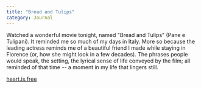 ```yaml
---
title: "Bread and Tulips"
category: Journal
---
```


Watched a wonderful movie tonight, named "Bread and Tulips" (Pane e
Tulipani).  It reminded me so much of my days in Italy.  More so because
the leading actress reminds me of a beautiful friend I made while
staying in Florence (or, how she might look in a few decades).  The
phrases people would speak, the setting, the lyrical sense of life
conveyed by the film; all reminded of that time -- a moment in my life
that lingers still.

[heart.is.free](heart.is.free)



